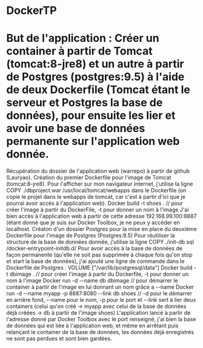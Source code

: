 # DockerTP

# But de l'application : Créer un container à partir de Tomcat (tomcat:8-jre8) et un autre à partir de Postgres (postgres:9.5) à l'aide de deux Dockerfile (Tomcat étant le serveur et Postgres la base de données), pour ensuite les lier et avoir une base de données permanente sur l'application web donnée.

Récupération du dossier de l'application web (warrepo) à partir de github (Lauryao).
Création du premier Dockerfile pour l'image de Tomcat (tomcat:8-jre8). 
Pour l'afficher sur mon navigateur internet, j'utilise la ligne COPY ./dbproject.war /usr/local/tomcat/webapps dans le Dockerfile (on       copie le projet dans le webapps de tomcat, car c'est à partir d'ici que je pourrai avoir accès à l'application web).
Docker build -t shoes .  // pour créer l'image à partir du DockerFile, -t pour donner un nom à l'image
J'ai bien accès à l'application web à partir de cette adresse 192.168.99.100:8887 (étant donné que je suis sur Docker Toolbox, je ne peux   y accéder en localhost.
Créaton d'un dossier Postgres pour la mise en place du deuxième Dockerfile pour l'image de Postgres (Postgres:9.5)
Pour réutiliser la structure de la base de données donnée, j'utilise la ligne COPY ./init-db.sql /docker-entrypoint-initdb.d/
Pour avoir accès à la base de données de façon permanente (qu'elle ne soit pas supprimée à chaque fois qu'on stop et start la base de données), j'ai ajouté une ligne de commande dans le Dockerfile de Postgres : VOLUME ["/var/lib/postgresql/data"]
Docker build -t dbimage .   // pour créer l'image à partir du Dockerfile, -t pour donner un nom à l'image
Docker run -d --name db dbimage  // pour démarrer le container à partir de l'image en lui donnant un nom grâce a --name 
Docker run -d --name myapp -p 8887:8080 --link db shoes   // -d pour le démarrer en arrière fond, --name pour le nom, -p pour le port et --link sert à lier deux containers (celui qu'on créé -> myapp avec celui de la base de données déjà créées -> db à partir de l'image shoes)
L'application lancé à partir de l'adresse donné par Docker Toolbox avec le port renseigné, j'ai bien la base de données qui est liée à l'application web, et même en arrêtant puis relançant le container de la base de données, les données déjà enregistrés ne sont pas perdues et sont bien gardées.



